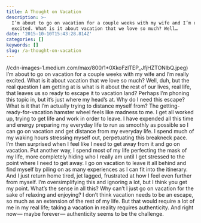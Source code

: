 ```yaml
---
title: A Thought on Vacation
description: >-
  I’m about to go on vacation for a couple weeks with my wife and I’m really
  excited. What is it about vacation that we love so much? Well…
date: '2015-10-10T15:43:28.814Z'
categories: []
keywords: []
slug: /a-thought-on-vacation
---
```

//cdn-images-1.medium.com/max/800/1*0XkoFzITEP_JfjHZTONlbQ.jpeg)
I’m about to go on vacation for a couple weeks with my wife and I’m really excited. What is it about vacation that we love so much? Well, duh, but the real question I am getting at is what is it about the rest of our lives, real life, that leaves us so ready to escape it to vacation land?
Perhaps I’m phoning this topic in, but it’s just where my head’s at. Why do I need this escape? What is it that I’m actually trying to distance myself from?
The getting-ready-for-vacation hamster wheel feels like madness to me. I get all worked up, trying to get life and work in order to leave. I have expended all this time and energy preparing my everyday life to run as smoothly as possible so I can go on vacation and get distance from my everyday life.
I spend much of my waking hours stressing myself out, perpetuating this breakneck pace. I’m then surprised when I feel like I need to get away from it and go on vacation.
Put another way, I spend most of my life perfecting the mask of my life, more completely hiding who I really am until I get stressed to the point where I need to get away. I go on vacation to leave it all behind and find myself by piling on as many experiences as I can fit into the itinerary. And I just return home tired, jet lagged, frustrated at how I feel even further from myself.
I’m oversimplifying this and ignoring a lot, but I think you get my point. What’s the sense in all this? Why can’t I just go on vacation for the sake of relaxing and enjoying?
I don’t think vacation needs to be an escape, so much as an extension of the rest of my life. But that would require a lot of me in my real life; taking a vacation in reality requires authenticity. And right now — maybe forever — authenticity seems to be the challenge.
